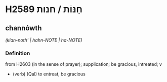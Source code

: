 # H2589 חַנּוֹת / חנות

## channôwth

_(klan-noth' | hahn-NOTE | ha-NOTE)_

### Definition

from H2603 (in the sense of prayer); supplication; be gracious, intreated; v

- (verb) (Qal) to entreat, be gracious
